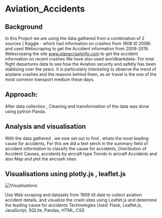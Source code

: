 # Aviation_Accidents
## Background 
In this Project we are using the data gathered from a combination of 2 sources ( Kaggle - which had information on crashes from 1908 t0 2008) and used Webscraping to get the Accident information from 2009-2019. Webscrpaing the site   www.planecrashinfo.com to get the accident information on recent crashes  We have also used worldbankdata- For total flight departures data to see how the Aviation security and safetly has been stablising over the years. It is particularly interesting to observe the trend of airplane crashes and the reasons behind them, as air travel is the one of the most common transport medium these days. 

## Approach: 

 After data collection , Cleaning and transformation of the data was done using python Panda.
 
## Analysis and visualisation

   With the data gathered , we now set out to find , whats the most leading cause for accidents, For this we did a text serch in the summary field of accident information to classify the cause for accidents, Distribution of Accident Causes, accidents by aircraft type
 Trends in aircraft Accidents and also Map and plot the aircrash sites.
 
## Visualisations using plotly.js , leaflet.js 
![Visualisations](BarChart2.png)


Use Web scraping and datasets from 1908 till date to collect aviation accident details, and visualize the crash sites using Leaflet.js and determine the leading cause for accidents 
Technologies Used:  Flask, Leaflet.js, JavaScript, SQLite, Pandas, HTML, CSS

